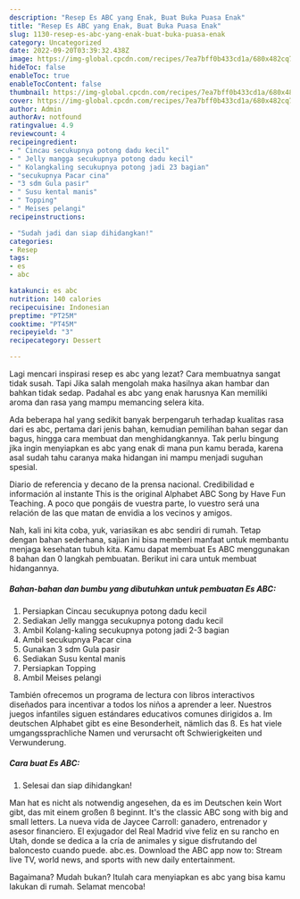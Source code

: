 ```yaml
---
description: "Resep Es ABC yang Enak, Buat Buka Puasa Enak"
title: "Resep Es ABC yang Enak, Buat Buka Puasa Enak"
slug: 1130-resep-es-abc-yang-enak-buat-buka-puasa-enak
category: Uncategorized
date: 2022-09-20T03:39:32.438Z
image: https://img-global.cpcdn.com/recipes/7ea7bff0b433cd1a/680x482cq70/es-abc-foto-resep-utama.jpg
hideToc: false
enableToc: true
enableTocContent: false
thumbnail: https://img-global.cpcdn.com/recipes/7ea7bff0b433cd1a/680x482cq70/es-abc-foto-resep-utama.jpg
cover: https://img-global.cpcdn.com/recipes/7ea7bff0b433cd1a/680x482cq70/es-abc-foto-resep-utama.jpg
author: Admin
authorAv: notfound
ratingvalue: 4.9
reviewcount: 4
recipeingredient:
- " Cincau secukupnya potong dadu kecil"
- " Jelly mangga secukupnya potong dadu kecil"
- " Kolangkaling secukupnya potong jadi 23 bagian"
- "secukupnya Pacar cina"
- "3 sdm Gula pasir"
- " Susu kental manis"
- " Topping"
- " Meises pelangi"
recipeinstructions:

- "Sudah jadi dan siap dihidangkan!"
categories:
- Resep
tags:
- es
- abc

katakunci: es abc 
nutrition: 140 calories
recipecuisine: Indonesian
preptime: "PT25M"
cooktime: "PT45M"
recipeyield: "3"
recipecategory: Dessert

---
```



Lagi mencari inspirasi resep es abc yang lezat? Cara membuatnya sangat tidak susah. Tapi Jika salah mengolah maka hasilnya akan hambar dan bahkan tidak sedap. Padahal es abc yang enak harusnya Kan memiliki aroma dan rasa yang mampu memancing selera kita.


Ada beberapa hal yang sedikit banyak berpengaruh terhadap kualitas rasa dari es abc, pertama dari jenis bahan, kemudian pemilihan bahan segar dan bagus, hingga cara membuat dan menghidangkannya. Tak perlu bingung jika ingin menyiapkan es abc yang enak di mana pun kamu berada, karena asal sudah tahu caranya maka hidangan ini mampu menjadi suguhan spesial.

Diario de referencia y decano de la prensa nacional. Credibilidad e información al instante This is the original Alphabet ABC Song by Have Fun Teaching. A poco que pongáis de vuestra parte, lo vuestro será una relación de las que matan de envidia a los vecinos y amigos.


Nah, kali ini kita coba, yuk, variasikan es abc sendiri di rumah. Tetap dengan bahan sederhana, sajian ini bisa memberi manfaat untuk membantu menjaga kesehatan tubuh kita. Kamu dapat membuat Es ABC menggunakan 8 bahan dan 0 langkah pembuatan. Berikut ini cara untuk membuat hidangannya.

<!--inarticleads1-->

##### Bahan-bahan dan bumbu yang dibutuhkan untuk pembuatan Es ABC:

1. Persiapkan  Cincau secukupnya potong dadu kecil
1. Sediakan  Jelly mangga secukupnya potong dadu kecil
1. Ambil  Kolang-kaling secukupnya potong jadi 2-3 bagian
1. Ambil secukupnya Pacar cina
1. Gunakan 3 sdm Gula pasir
1. Sediakan  Susu kental manis
1. Persiapkan  Topping
1. Ambil  Meises pelangi


También ofrecemos un programa de lectura con libros interactivos diseñados para incentivar a todos los niños a aprender a leer. Nuestros juegos infantiles siguen estándares educativos comunes dirigidos a. Im deutschen Alphabet gibt es eine Besonderheit, nämlich das ß. Es hat viele umgangssprachliche Namen und verursacht oft Schwierigkeiten und Verwunderung. 

<!--inarticleads2-->

##### Cara buat Es ABC:


1. Selesai dan siap dihidangkan!

Man hat es nicht als notwendig angesehen, da es im Deutschen kein Wort gibt, das mit einem großen ß beginnt. It&#39;s the classic ABC song with big and small letters. La nueva vida de Jaycee Carroll: ganadero, entrenador y asesor financiero. El exjugador del Real Madrid vive feliz en su rancho en Utah, donde se dedica a la cría de animales y sigue disfrutando del baloncesto cuando puede. abc.es. Download the ABC app now to: Stream live TV, world news, and sports with new daily entertainment. 

Bagaimana? Mudah bukan? Itulah cara menyiapkan es abc yang bisa kamu lakukan di rumah. Selamat mencoba!
